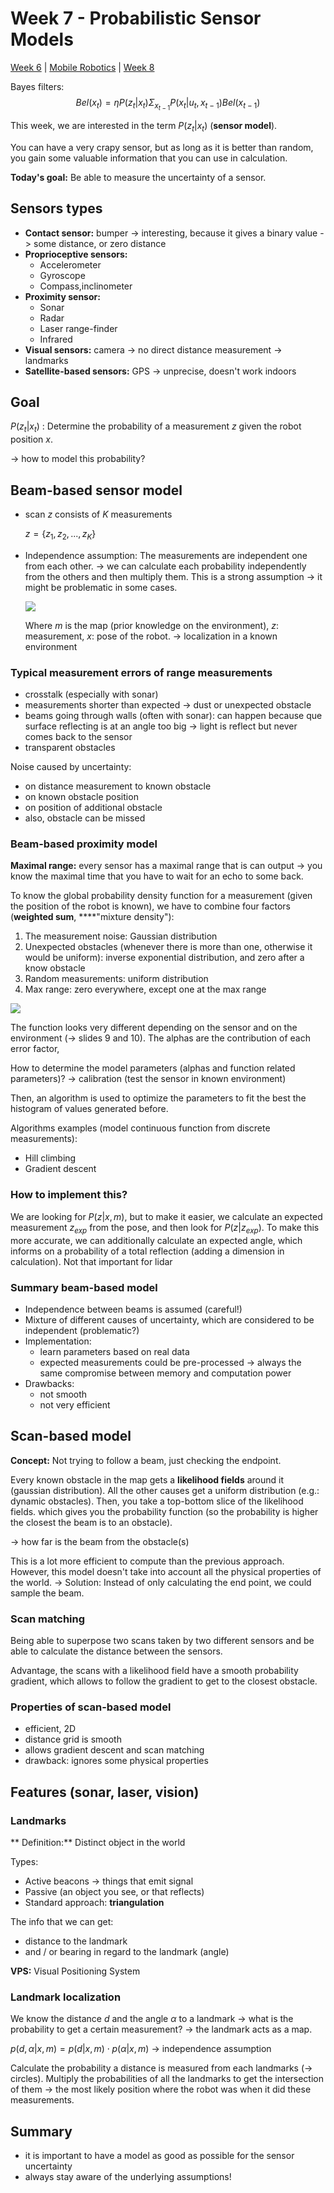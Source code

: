 # Week 7 - Probabilistic Sensor Models

[Week 6](../w5/probabilistic-motion-models.md) | [Mobile Robotics](../mobileRobotics.md) | [Week 8]()

Bayes filters:
$$Bel(x_t) = \eta P(z_t| x_t) \Sigma_{x_{t-1}} P(x_t|u_t, x_{t-1}) Bel(x_{t-1})$$

This week, we are interested in the term $P(z_t| x_t)$ (**sensor model**).

You can have a very crapy sensor, but as long as it is better than random,  you gain some valuable information that you can use in calculation.

**Today's goal:** Be able to measure the uncertainty of a sensor.

## Sensors types

- **Contact sensor:** bumper -> interesting, because it gives a binary value -> some distance, or zero distance
- **Proprioceptive sensors:**
  - Accelerometer
  - Gyroscope
  - Compass,inclinometer
- **Proximity sensor:**
  - Sonar
  - Radar
  - Laser range-finder
  - Infrared
- **Visual sensors:** camera -> no direct distance measurement -> landmarks
- **Satellite-based sensors:** GPS -> unprecise, doesn't work indoors

## Goal

$P(z_t| x_t)$ : Determine the probability of a measurement $z$ given the robot position $x$.

 -> how to model this probability?

## Beam-based sensor model

- scan $z$ consists of $K$ measurements
  
  $z = \{z_1, z_2, ..., z_K\}$
- Independence assumption: The measurements are independent one from each other.
  -> we can calculate each probability independently from the others and then multiply them. This is a strong assumption -> it might be problematic in some cases.

  <img src="https://tex.cheminfo.org/?tex=P(z%20%7C%20x%2C%20m)%20%3D%20%5Cprod%5Climits_%7Bk%3D1%7D%5EK%20P(z_K%20%7C%20x%2C%20m)"/>

   Where $m$ is the map (prior knowledge on the environment), $z$: measurement, $x$: pose of the robot. -> localization in a known environment

### Typical measurement errors of range measurements

- crosstalk (especially with sonar)
- measurements shorter than expected -> dust or unexpected obstacle
- beams going through walls (often with sonar): can happen because que surface reflecting is at an angle too big -> light is reflect but never comes back to the sensor
- transparent obstacles

Noise caused by uncertainty:
- on distance measurement to known obstacle
- on known obstacle position
- on position of additional obstacle
- also, obstacle can be missed

### Beam-based proximity model

**Maximal range:** every sensor has a maximal range that is can output -> you know the maximal time that you have to wait for an echo to some back.

To know the global probability density function for a measurement (given the position of the robot is known), we have to combine four factors (**weighted sum**, ****"mixture density"):

1. The measurement noise: Gaussian distribution
2. Unexpected obstacles (whenever there is more than one, otherwise it would be uniform): inverse exponential distribution, and zero after a know obstacle
3. Random measurements: uniform distribution
4. Max range: zero everywhere, except one at the max range

<img src="https://tex.cheminfo.org/?tex=P(z%20%7C%20x%2C%20m)%20%3D%20%0A%5Cbegin%7Bpmatrix%7D%0A%5Calpha_%7Bhit%7D%5C%5C%0A%5Calpha_%7Bunexp%7D%20%5C%5C%0A%5Calpha_%7Bmax%7D%20%20%5C%5C%0A%5Calpha_%7Brand%7D%0A%5Cend%7Bpmatrix%7D%0A%5ET%0A%5Ccdot%0A%5Cbegin%7Bpmatrix%7D%0AP_%7Bhit%7D(z%20%7C%20x%2C%20m)%5C%5C%0AP_%7Bunexp%7D(z%20%7C%20x%2C%20m)%20%5C%5C%0AP_%7Bmax%7D(z%20%7C%20x%2C%20m)%20%20%5C%5C%0AP_%7Brand%7D(z%20%7C%20x%2C%20m)%0A%5Cend%7Bpmatrix%7D"/>

The function looks very different depending on the sensor and on the environment (-> slides 9 and 10). The alphas are the contribution of each error factor,

How to determine the model parameters (alphas and function related parameters)? -> calibration (test the sensor in known environment)

Then, an algorithm is used to optimize the parameters to fit the best the histogram of values generated before.

Algorithms examples (model continuous function from discrete measurements): 
- Hill climbing
- Gradient descent

### How to implement this?

We are looking for $P(z| x, m)$, but to make it easier, we calculate an expected measurement $z_{exp}$ from the pose, and then look for $P(z|z_{exp})$.
To make this more accurate, we can additionally calculate an expected angle, which informs on a probability of a total reflection (adding a dimension in calculation). Not that important for lidar

### Summary beam-based model

- Independence between beams is assumed (careful!)
- Mixture of different causes of uncertainty, which are considered to be independent (problematic?)
- Implementation: 
  - learn parameters based on real data
  - expected measurements could be pre-processed -> always the same compromise between memory and computation power
- Drawbacks:
  - not smooth
  - not very efficient

## Scan-based model

**Concept:** Not trying to follow a beam, just checking the endpoint.

Every known obstacle in the map gets a **likelihood fields** around it (gaussian distribution). All the other causes get a uniform distribution (e.g.: dynamic obstacles). Then, you take a top-bottom slice of the likelihood fields. which gives you the probability function (so the probability is higher the closest the beam is to an obstacle). 

-> how far is the beam from the obstacle(s)

This is a lot more efficient to compute than the previous approach. However, this model doesn't take into account all the physical properties of the world.
-> Solution: Instead of only calculating the end point, we could sample the beam.

### Scan matching

Being able to superpose two scans taken by two different sensors and be able to calculate the distance between the sensors.

Advantage, the scans with a likelihood field have a smooth probability gradient, which allows to follow the gradient to get to the closest obstacle.

### Properties of scan-based model

- efficient, 2D
- distance grid is smooth
- allows gradient descent and scan matching
- drawback: ignores some physical properties

## Features (sonar, laser, vision)

### Landmarks
**
Definition:** Distinct object in the world

Types:
- Active beacons -> things that emit signal
- Passive (an object you see, or that reflects)
- Standard approach: **triangulation**

The info that we can get:
- distance to the landmark
- and / or bearing in regard to the landmark (angle)

**VPS:** Visual Positioning System

### Landmark localization

We know the distance $d$ and the angle $\alpha$ to a landmark -> what is the probability to get a certain measurement? -> the landmark acts as a map.

$p(d, \alpha | x, m) = p(d | x, m) \cdot p(\alpha |x, m)$ -> independence assumption

Calculate the probability a distance is measured from each landmarks (-> circles). Multiply the probabilities of all the landmarks to get the intersection of them -> the most likely position where the robot was when it did these measurements.

## Summary

- it is important to have a model as good as possible for the sensor uncertainty
- always stay aware of the underlying assumptions!
